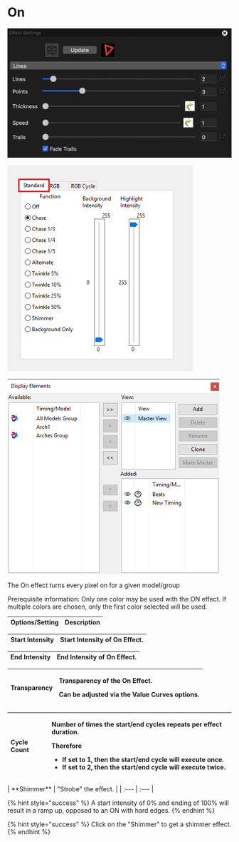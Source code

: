 # On

![Icon](../../.gitbook/assets/image%20%28264%29.png)

![Sequencer Grid](../../.gitbook/assets/image%20%28656%29.png)

![](../../.gitbook/assets/image%20%2899%29.png)

The On effect turns every pixel on for a given model/group

Prerequisite information: Only one color may be used with the ON effect. If multiple colors are chosen, only the first color selected will be used.

| **Options/Setting** | **Description** |
| :--- | :--- |


| **Start Intensity** |  Start Intensity of On Effect. |
| :--- | :--- |


| **End Intensity** | End Intensity of On Effect. |
| :--- | :--- |


<table>
  <thead>
    <tr>
      <th style="text-align:left"><b>Transparency</b>
      </th>
      <th style="text-align:left">
        <p>Transparency of the On Effect.</p>
        <p>Can be adjusted via the Value Curves options.</p>
      </th>
    </tr>
  </thead>
  <tbody></tbody>
</table><table>
  <thead>
    <tr>
      <th style="text-align:left"><b>Cycle Count</b>
      </th>
      <th style="text-align:left">
        <p>Number of times the start/end cycles repeats per effect duration.</p>
        <p>Therefore</p>
        <ul>
          <li>If set to 1, then the start/end cycle will execute once.</li>
          <li>If set to 2, then the start/end cycle will execute twice.</li>
        </ul>
      </th>
    </tr>
  </thead>
  <tbody></tbody>
</table>| **Shimmer** | "Strobe" the effect. |
| :--- | :--- |


{% hint style="success" %}
A start intensity of 0% and ending of 100% will result in a ramp up, opposed to an ON with hard edges.
{% endhint %}

{% hint style="success" %}
Click on the "Shimmer" to get a shimmer effect.
{% endhint %}

